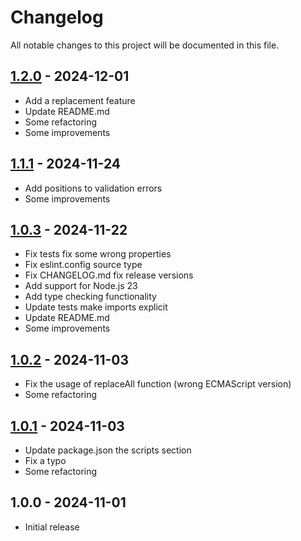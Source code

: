 # Changelog

All notable changes to this project will be documented in this file.

## [1.2.0](https://github.com/kudashevs/remove-blocks/compare/v1.1.0...v1.2.0) - 2024-12-01

- Add a replacement feature
- Update README.md
- Some refactoring
- Some improvements

## [1.1.1](https://github.com/kudashevs/remove-blocks/compare/v1.0.3...v1.1.0) - 2024-11-24

- Add positions to validation errors
- Some improvements

## [1.0.3](https://github.com/kudashevs/remove-blocks/compare/v1.0.2...v1.0.3) - 2024-11-22

- Fix tests fix some wrong properties
- Fix eslint.config source type
- Fix CHANGELOG.md fix release versions
- Add support for Node.js 23
- Add type checking functionality
- Update tests make imports explicit
- Update README.md
- Some improvements

## [1.0.2](https://github.com/kudashevs/remove-blocks/compare/v1.0.1...v1.0.2) - 2024-11-03

- Fix the usage of replaceAll function (wrong ECMAScript version)
- Some refactoring

## [1.0.1](https://github.com/kudashevs/remove-blocks/compare/v1.0.0...v1.0.1) - 2024-11-03

- Update package.json the scripts section
- Fix a typo
- Some refactoring

## 1.0.0 - 2024-11-01

- Initial release